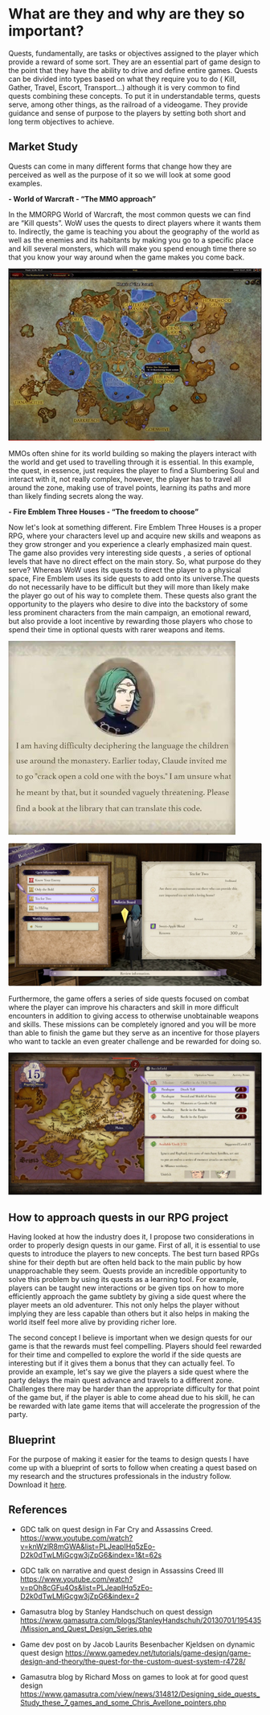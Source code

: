 
# What are they and why are they so important?

Quests, fundamentally, are tasks or objectives assigned to the player which provide a reward of some sort. They are an essential part of game design to the point that they have the ability to drive and define entire games.
Quests can be divided into types based on what they require you to do ( Kill, Gather, Travel, Escort, Transport…) although it is very common to find quests combining these concepts.
To put it in understandable terms, quests serve, among other things, as the railroad of a videogame. They provide guidance and sense of purpose to the players by setting both short and long term objectives to achieve. 

## Market Study

Quests can come in many different forms that change how they are perceived as well as the purpose of it so we will look at some good examples.



**- World of Warcraft - “The MMO approach”**

In the MMORPG World of Warcraft, the most common quests we can find are “Kill quests”. WoW uses the quests to direct players where it wants them to. Indirectly, the game is teaching you about the geography of the world as well as the enemies and its habitants by making you go to a specific place and kill several monsters, which will make you spend enough time there so that you know your way around when the game makes you come back.

![WoWMap](https://github.com/Croaco/Quest-Design/blob/main/docs/Images/WoWMap.png?raw=true)

MMOs often shine for its world building so making the players interact with the world and get used to travelling through it is essential. In this example, the quest, in essence, just requires the player to find a Slumbering Soul and interact with it, not really complex, however, the player has to travel all around the zone, making use of travel points, learning its paths and more than likely finding secrets along the way.



**- Fire Emblem Three Houses - “The freedom to choose”**

Now let's look at something different. Fire Emblem Three Houses is a proper RPG, where your characters level up and acquire new skills and weapons as they grow stronger and you experience a clearly emphasized main quest. The game also provides very interesting side quests , a series of optional levels that have no direct effect on the main story. So, what purpose do they serve?
Whereas WoW uses its quests to direct the player to a physical space, Fire Emblem uses its side quests to add onto its universe.The quests do not necessarily have to be difficult but they will more than likely make the player go out of his way to complete them. These quests also grant the opportunity to the players who desire to dive into the backstory of some less prominent characters from the main campaign, an emotional reward, but also provide a loot incentive by rewarding those players who chose to spend their time in optional quests with rarer weapons and items.

![FireEmblem1](https://github.com/Croaco/Quest-Design/blob/main/docs/Images/FireEmblem1.png?raw=true)



![FireEmblem2](https://github.com/Croaco/Quest-Design/blob/main/docs/Images/FireEmblem2.png?raw=true)

Furthermore, the game offers a series of side quests focused on combat where the player can improve his characters and skill in more difficult encounters in addition to giving access to otherwise unobtainable weapons and skills. These missions can be completely ignored and you will be more than able to finish the game but they serve as an incentive for those players who want to tackle an even greater challenge and be rewarded for doing so.


![FireEmblem3](https://github.com/Croaco/Quest-Design/blob/main/docs/Images/FireEmblem3.jpg?raw=true)


## How to approach quests in our RPG project

Having looked at how the industry does it, I propose two considerations in order to properly design quests in our game.
First of all, it is essential to use quests to introduce the players to new concepts. The best turn based RPGs shine for their depth but are often held back to the main public by how unapproachable they seem. Quests provide an incredible opportunity to solve this problem by using its quests as a learning tool. For example, players can be taught new interactions or be given tips on how to more efficiently approach the game subtlety by giving a side quest where the player meets an old adventurer. This not only helps the player without implying they are less capable than others but it also helps in making the world itself feel more alive by providing richer lore.

The second concept I believe is important when we design quests for our game is that the rewards must feel compelling. Players should feel rewarded for their time and compelled to explore the world if the side quests are interesting but if it gives them a bonus that they can actually feel. To provide an example, let's say we give the players a side quest where the party delays the main quest advance and travels to a different zone. Challenges there may be harder than the appropriate difficulty for that point of the game but, if the player is able to come ahead due to his skill, he can be rewarded with late game items that will accelerate the progression of the party.

## Blueprint

For the purpose of making it easier for the teams to design quests I have come up with a blueprint of sorts to follow when creating a quest based on my research and the structures professionals in the industry follow.
Download it [here](https://github.com/Croaco/Quest-Design/blob/main/Blueprint/Quest%20design%20blueprint.pdf?raw=true).

## References

- GDC talk on quest design in Far Cry and Assassins Creed. https://www.youtube.com/watch?v=knWzlR8mGWA&list=PLJeapIHq5zEo-D2k0dTwLMjGcgw3jZpG6&index=1&t=62s

- GDC talk on narrative and quest design in Assassins Creed III https://www.youtube.com/watch?v=pOh8cGFu4Os&list=PLJeapIHq5zEo-D2k0dTwLMjGcgw3jZpG6&index=2

- Gamasutra blog by Stanley Handschuch on quest dessign https://www.gamasutra.com/blogs/StanleyHandschuh/20130701/195435/Mission_and_Quest_Design_Series.php

- Game dev post on by  Jacob Laurits Besenbacher Kjeldsen on dynamic quest design https://www.gamedev.net/tutorials/game-design/game-design-and-theory/the-quest-for-the-custom-quest-system-r4728/

- Gamasutra blog by Richard Moss on games to look at for good quest design      https://www.gamasutra.com/view/news/314812/Designing_side_quests_Study_these_7_games_and_some_Chris_Avellone_pointers.php


